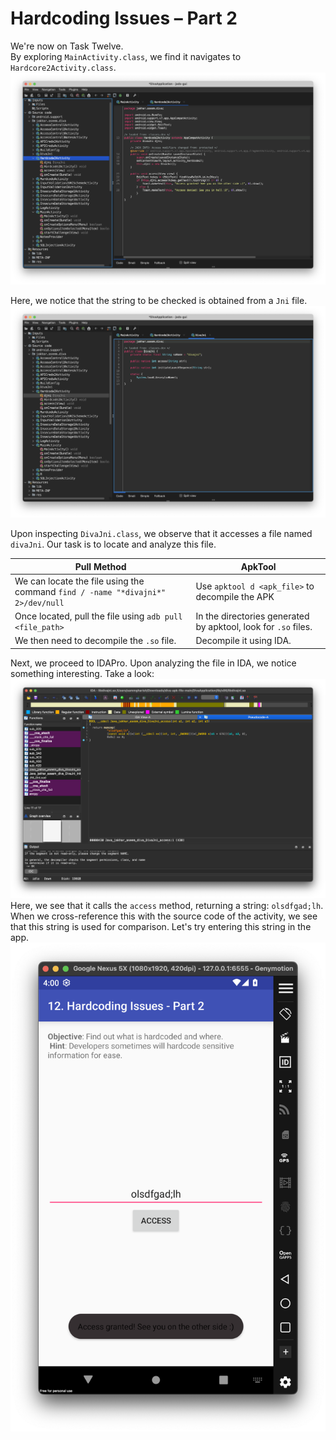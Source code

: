 # Hardcoding Issues – Part 2

We're now on Task Twelve.  
By exploring `MainActivity.class`, we find it navigates to `Hardcore2Activity.class`.  
![Untitled](DIVA%20ScreenShots/Level%20-%2012%20(Hardcore2Activity).png)

Here, we notice that the string to be checked is obtained from a `Jni` file. 
![Untitled](DIVA%20ScreenShots/Level%20-%2012%20(DivaJni).png)

Upon inspecting `DivaJni.class`, we observe that it accesses a file named `divaJni`. Our task is to locate and analyze this file.

| Pull Method | ApkTool |
| --- | --- |
| We can locate the file using the command `find / -name "*divajni*" 2>/dev/null` | Use `apktool d <apk_file>` to decompile the APK |
| Once located, pull the file using `adb pull <file_path>` | In the directories generated by apktool, look for `.so` files. |
| We then need to decompile the `.so` file. | Decompile it using IDA. |

Next, we proceed to IDAPro. Upon analyzing the file in IDA, we notice something interesting. Take a look:
![Untitled](DIVA%20ScreenShots/Level%20-%2012%20(IDA_View-A).png)
Here, we see that it calls the `access` method, returning a string: `olsdfgad;lh`. When we cross-reference this with the source code of the activity, we see that this string is used for comparison. Let's try entering this string in the app.
![Untitled](DIVA%20ScreenShots/Level%20-%2012%20(Access_Granted).png)